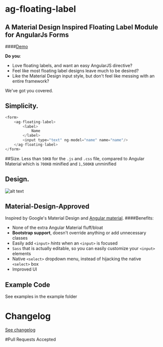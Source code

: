# ag-floating-label

## A Material Design Inspired Floating Label Module for AngularJs Forms
####[Demo](https://github.com/stephengardner/ag-floating-label)

**Do you**:
* Love floating labels, and want an easy AngularJS directive?
* Feel like most floating label designs leave much to be desired?
* Like the Material Design input style, but don't feel like messing with an entire framework?

We've got you covered.

## Simplicity.
```javascript
<form>
    <ag-floating-label>
        <label>
            Name
        </label>
        <input type="text" ng-model="name" name="name"/>
    </ag-floating-label>
</form>
````
##Size.
Less than `50KB` for the `.js` and `.css` file, compared to Angular Material which is `700KB` minified and `1,500KB` unminified

## Design.
![alt text](https://github.com/adam-p/markdown-here/raw/master/src/common/images/icon48.png "Logo Title Text 1")

## Material-Design-Approved
Inspired by Google's Material Design and [Angular material](https://material.angularjs.org/latest/demo/input).
####Benefits:
* None of the extra Angular Material fluff/bloat
* **Bootstrap support**, doesn't override anything or add unnecessary classes
* Easily add `<input>` *hints* when an `<input>` is focused
* `Sass` that is actually editable, so you can easily customize your `<input>` elements
* Native `<select>` dropdown menu, instead of hijacking the native `<select>` box
* Improved UI


## Example Code
See examples in the example folder

# Changelog
[See changelog](CHANGELOG.md)

#Pull Requests Accepted
